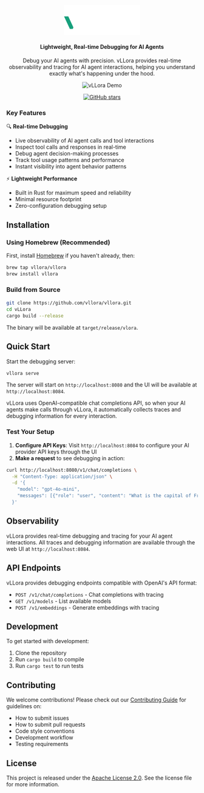 <div align="center">

<img src="assets/images/logos/logo_dark.svg" width="200px" alt="vLLora Logo">

#### Lightweight, Real-time Debugging for AI Agents

Debug your AI agents with precision. vLLora provides real-time observability and tracing for AI agent interactions, helping you understand exactly what's happening under the hood.

![vLLora Demo](https://raw.githubusercontent.com/vllora/vllora/main/assets/gifs/traces.gif)

[![GitHub stars](https://img.shields.io/github/stars/vLLora/vLLora?style=social)](https://github.com/vLLora/vLLora)

</div>

### Key Features

🔍 **Real-time Debugging**
- Live observability of AI agent calls and tool interactions
- Inspect tool calls and responses in real-time
- Debug agent decision-making processes
- Track tool usage patterns and performance
- Instant visibility into agent behavior patterns


⚡ **Lightweight Performance**
- Built in Rust for maximum speed and reliability
- Minimal resource footprint
- Zero-configuration debugging setup

## Installation

### Using Homebrew (Recommended)

First, install [Homebrew](https://brew.sh) if you haven't already, then:

```bash
brew tap vllora/vllora
brew install vllora
```

### Build from Source

```bash
git clone https://github.com/vllora/vllora.git
cd vLLora
cargo build --release
```

The binary will be available at `target/release/vlora`.

## Quick Start

Start the debugging server:

```bash
vllora serve
```

The server will start on `http://localhost:8080` and the UI will be available at `http://localhost:8084`. 

vLLora uses OpenAI-compatible chat completions API, so when your AI agents make calls through vLLora, it automatically collects traces and debugging information for every interaction.

### Test Your Setup

1. **Configure API Keys**: Visit `http://localhost:8084` to configure your AI provider API keys through the UI
2. **Make a request** to see debugging in action:

```bash
curl http://localhost:8080/v1/chat/completions \
  -H "Content-Type: application/json" \
  -d '{
    "model": "gpt-4o-mini",
    "messages": [{"role": "user", "content": "What is the capital of France?"}]
  }'
```

## Observability

vLLora provides real-time debugging and tracing for your AI agent interactions. All traces and debugging information are available through the web UI at `http://localhost:8084`.

## API Endpoints

vLLora provides debugging endpoints compatible with OpenAI's API format:

- `POST /v1/chat/completions` - Chat completions with tracing
- `GET /v1/models` - List available models
- `POST /v1/embeddings` - Generate embeddings with tracing

## Development

To get started with development:

1. Clone the repository
2. Run `cargo build` to compile
3. Run `cargo test` to run tests

## Contributing

We welcome contributions! Please check out our [Contributing Guide](CONTRIBUTING.md) for guidelines on:

- How to submit issues
- How to submit pull requests
- Code style conventions
- Development workflow
- Testing requirements

## License

This project is released under the [Apache License 2.0](./LICENSE.md). See the license file for more information.